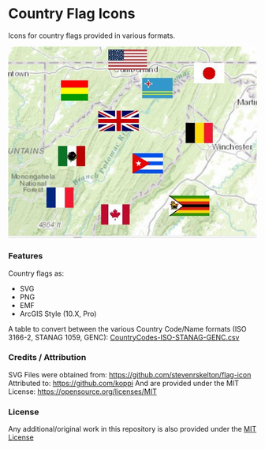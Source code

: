 # Country Flag Icons

Icons for country flags provided in various formats.

![Image of Military Features Data](Screenshot.jpg)

### Features

Country flags as:

* SVG
* PNG
* EMF
* ArcGIS Style (10.X, Pro)

A table to convert between the various Country Code/Name formats (ISO 3166-2, STANAG 1059, GENC): 
[CountryCodes-ISO-STANAG-GENC.csv](./CountryCodes-ISO-STANAG-GENC.csv)

### Credits / Attribution 

SVG Files were obtained from: https://github.com/stevenrskelton/flag-icon
Attributed to: https://github.com/koppi 
And are provided under the MIT License: https://opensource.org/licenses/MIT 

### License

Any additional/original work in this repository is also provided under the [MIT License](./LICENSE.txt)
